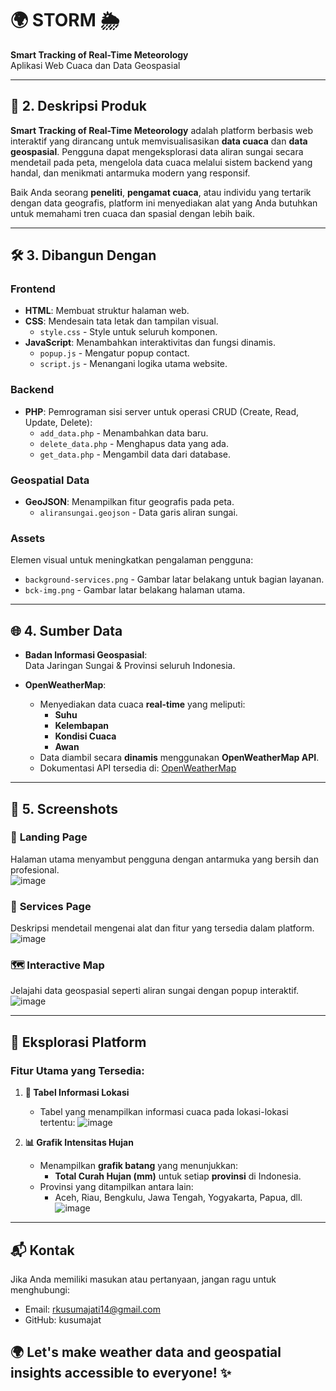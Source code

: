 # 🌍 **STORM** 🌦️  
**Smart Tracking of Real-Time Meteorology**  
Aplikasi Web Cuaca dan Data Geospasial

---

## 📝 **2. Deskripsi Produk**  
**Smart Tracking of Real-Time Meteorology** adalah platform berbasis web interaktif yang dirancang untuk memvisualisasikan **data cuaca** dan **data geospasial**. Pengguna dapat mengeksplorasi data aliran sungai secara mendetail pada peta, mengelola data cuaca melalui sistem backend yang handal, dan menikmati antarmuka modern yang responsif.

Baik Anda seorang **peneliti**, **pengamat cuaca**, atau individu yang tertarik dengan data geografis, platform ini menyediakan alat yang Anda butuhkan untuk memahami tren cuaca dan spasial dengan lebih baik.



---

## 🛠️ **3. Dibangun Dengan**

### **Frontend**  
- **HTML**: Membuat struktur halaman web.  
- **CSS**: Mendesain tata letak dan tampilan visual.   
   - `style.css` - Style untuk seluruh komponen.  
- **JavaScript**: Menambahkan interaktivitas dan fungsi dinamis.  
   - `popup.js` - Mengatur popup contact.  
   - `script.js` - Menangani logika utama website.  

### **Backend**  
- **PHP**: Pemrograman sisi server untuk operasi CRUD (Create, Read, Update, Delete):  
   - `add_data.php` - Menambahkan data baru.  
   - `delete_data.php` - Menghapus data yang ada.  
   - `get_data.php` - Mengambil data dari database.  

### **Geospatial Data**  
- **GeoJSON**: Menampilkan fitur geografis pada peta.  
   - `aliransungai.geojson` - Data garis aliran sungai.  

### **Assets**  
Elemen visual untuk meningkatkan pengalaman pengguna:  
- `background-services.png` - Gambar latar belakang untuk bagian layanan.  
- `bck-img.png` - Gambar latar belakang halaman utama.  

---

## 🌐 **4. Sumber Data**  
- **Badan Informasi Geospasial**:  
  Data Jaringan Sungai & Provinsi seluruh Indonesia.  

- **OpenWeatherMap**:  
   - Menyediakan data cuaca **real-time** yang meliputi:  
     - **Suhu** 
     - **Kelembapan**  
     - **Kondisi Cuaca**
     - **Awan**
   - Data diambil secara **dinamis** menggunakan **OpenWeatherMap API**.  
   - Dokumentasi API tersedia di: [OpenWeatherMap](https://openweathermap.org/api)  

---

## 📸 **5. Screenshots**

### 🔖 **Landing Page**  
Halaman utama menyambut pengguna dengan antarmuka yang bersih dan profesional.  
![image](https://github.com/user-attachments/assets/c3df9ba3-d70b-460e-8f92-2a494157d4da)

### 🔧 **Services Page**  
Deskripsi mendetail mengenai alat dan fitur yang tersedia dalam platform.  
![image](https://github.com/user-attachments/assets/440b5bc2-f6ad-4154-aef7-f8d413d898ac)

### 🗺️ **Interactive Map**  
Jelajahi data geospasial seperti aliran sungai dengan popup interaktif.  
![image](https://github.com/user-attachments/assets/2163a35f-0d97-40dd-930a-9b3ff0d26433)


---

## 🚀 **Eksplorasi Platform**  
### **Fitur Utama yang Tersedia:**
1. **📍 Tabel Informasi Lokasi**
   - Tabel yang menampilkan informasi cuaca pada lokasi-lokasi tertentu:
![image](https://github.com/user-attachments/assets/2e5e6265-be50-42c0-8705-ffe4c9e38c2a)

2. **📊 Grafik Intensitas Hujan**
   - Menampilkan **grafik batang** yang menunjukkan:  
     - **Total Curah Hujan (mm)** untuk setiap **provinsi** di Indonesia.  
   - Provinsi yang ditampilkan antara lain:  
     - Aceh, Riau, Bengkulu, Jawa Tengah, Yogyakarta, Papua, dll.
   ![image](https://github.com/user-attachments/assets/2b838491-9e57-434a-a6af-1c75250ce5cf)



---

## 📬 **Kontak**
Jika Anda memiliki masukan atau pertanyaan, jangan ragu untuk menghubungi:
- Email: rkusumajati14@gmail.com
- GitHub: kusumajat


## 🌍 Let's make weather data and geospatial insights accessible to everyone! ✨
